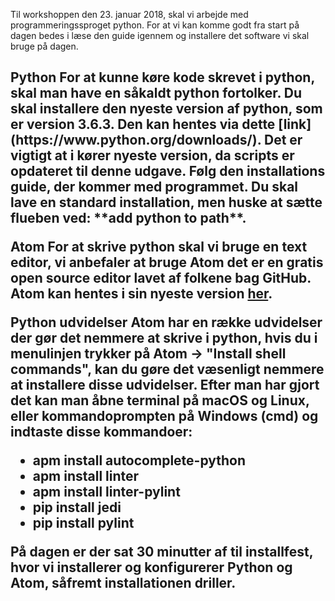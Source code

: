 Til workshoppen den 23. januar 2018, skal vi arbejde med programmeringssproget python.
For at vi kan komme godt fra start på dagen bedes i læse den guide igennem og installere
det software vi skal bruge på dagen.

<h2>Python
For at kunne køre kode skrevet i python, skal man have en såkaldt python fortolker.
Du skal installere den nyeste version af python, som er version 3.6.3. Den kan hentes via
dette [link](https://www.python.org/downloads/). Det er vigtigt at i kører nyeste version,
da scripts er opdateret til denne udgave.
Følg den installations guide, der kommer med programmet. Du skal lave en standard installation,
men huske at sætte flueben ved: **add python to path**.

**Atom**
For at skrive python skal vi bruge en text editor, vi anbefaler at bruge Atom det er en
gratis open source editor lavet af folkene bag GitHub. Atom kan hentes i sin nyeste version [her](https://atom.io/).

**Python udvidelser**
Atom har en række udvidelser der gør det nemmere at skrive i python, hvis du i
menulinjen trykker på Atom -> "Install shell commands", kan du gøre det
væsenligt nemmere at installere disse udvidelser.
Efter man har gjort det kan man åbne terminal på macOS og Linux, eller kommandoprompten
på Windows (cmd) og indtaste disse kommandoer:

* apm install autocomplete-python
* apm install linter
* apm install linter-pylint
* pip install jedi
* pip install pylint

På dagen er der sat 30 minutter af til installfest, hvor vi installerer og konfigurerer Python og Atom, såfremt installationen driller.
